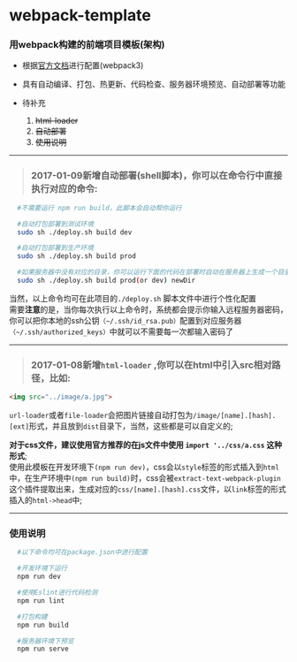 # webpack-template

### 用webpack构建的前端项目模板(架构)

* 根据[官方文档](https://doc.webpack-china.org/)进行配置(webpack3)

* 具有自动编译、打包、热更新、代码检查、服务器环境预览、自动部署等功能

* 待补充
  1.  ~~html-loader~~
  2.  ~~自动部署~~
  3.  ~~使用说明~~

---

> ### 2017-01-09新增自动部署(shell脚本)，你可以在命令行中直接执行对应的命令:

```bash
  #不需要运行 npm run build，此脚本会自动帮你运行

  #自动打包部署到测试环境
  sudo sh ./deploy.sh build dev

  #自动打包部署到生产环境
  sudo sh ./deploy.sh build prod

  #如果服务器中没有对应的目录，你可以运行下面的代码在部署时自动在服务器上生成一个目录
  sudo sh ./deploy.sh build prod(or dev) newDir

```
当然，以上命令均可在此项目的`./deploy.sh` 脚本文件中进行个性化配置</br>
需要**注意**的是，当你每次执行以上命令时，系统都会提示你输入远程服务器密码，你可以把你本地的ssh公钥`（~/.ssh/id_rsa.pub）`配置到对应服务器`（~/.ssh/authorized_keys）`中就可以不需要每一次都输入密码了

---

> ### 2017-01-08新增`html-loader` ,你可以在html中引入src相对路径，比如:

```html
<img src="../image/a.jpg">
```
`url-loader`或者`file-loader`会把图片链接自动打包为`/image/[name].[hash].[ext]`形式，并且放到`dist`目录下，当然，这些都是可以自定义的;

**对于css文件，建议使用官方推荐的在js文件中使用 `import '../css/a.css`  这种形式**; </br>
使用此模板在开发环境下`(npm run dev)`，css会以`style`标签的形式插入到`html`中，在生产环境中`(npm run build)`时，css会被`extract-text-webpack-plugin`这个插件提取出来，生成对应的`css/[name].[hash].css`文件，以`link`标签的形式插入的`html->head`中;

---

### 使用说明  

```bash
  #以下命令均可在package.json中进行配置

  #开发环境下运行
  npm run dev

  #使用Eslint进行代码检测
  npm run lint

  #打包构建
  npm run build

  #服务器环境下预览
  npm run serve
```


